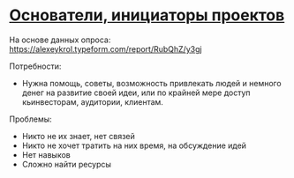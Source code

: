 # [Основатели, инициаторы проектов](https://github.com/SerendipityLab/CFSP/blob/master/preWP/rev_2.01_12-28-2017.md#%D0%9E%D1%81%D0%BD%D0%BE%D0%B2%D0%B0%D1%82%D0%B5%D0%BB%D0%B8-%D0%B8%D0%BD%D0%B8%D1%86%D0%B8%D0%B0%D1%82%D0%BE%D1%80%D1%8B-%D0%BF%D1%80%D0%BE%D0%B5%D0%BA%D1%82%D0%BE%D0%B2)

На основе данных опроса: https://alexeykrol.typeform.com/report/RubQhZ/y3gj

Потребности:

- Нужна помощь, советы, возможность привлекать людей и немного денег на развитие своей идеи, или по крайней мере доступ кьинвесторам, аудитории, клиентам.

Проблемы:

- Никто не их знает, нет связей
- Никто не хочет тратить на них время, на обсуждение идей
- Нет навыков
- Сложно найти ресурсы
